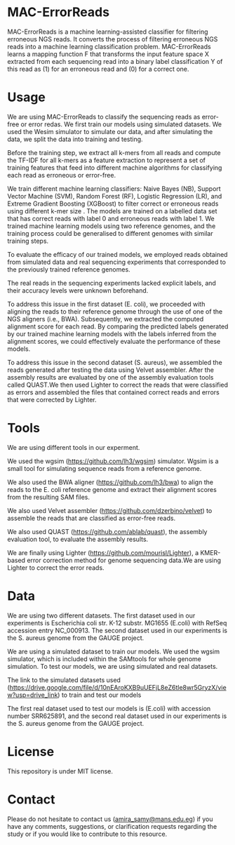# MAC-ErrorReads
MAC-ErrorReads is a machine learning-assisted classifier for filtering erroneous NGS reads. It converts the process of filtering erroneous NGS reads into a machine learning classification problem. MAC-ErrorReads learns a mapping function F that transforms the input feature space X extracted from each sequencing read into a binary label classification Y of this read as (1) for an erroneous read and (0) for a correct one.

# Usage
We are using MAC-ErrorReads to classify the sequencing reads as error-free or error redas. We first train our models using simulated datasets. We used the Wesim simulator to simulate our data, and after simulating the data, we split the data into training and testing.

Before the training step, we extract all k-mers from all reads and compute the TF-IDF for all k-mers as a feature extraction to represent a set of training features that feed into different machine algorithms for classifying each read as erroneous or error-free.

We train different machine learning classifiers: Naive Bayes (NB), Support Vector Machine (SVM), Random Forest (RF), Logistic Regression (LR), and Extreme Gradient Boosting (XGBoost) to filter correct or erroneous reads using different k-mer size . The models are trained on a labelled data set that has correct reads with label 0 and erroneous reads with label 1. We trained machine learning models using two reference genomes, and the training process could be generalised to different genomes with similar training steps.

To evaluate the efficacy of our trained models, we employed reads obtained from simulated data and real sequencing experiments that corresponded to the previously trained reference genomes.

The real reads in the sequencing experiments lacked explicit labels, and their accuracy levels were unknown beforehand.

To address this issue in the first dataset (E. coli), we proceeded with aligning the reads to their reference genome through the use of one of the NGS aligners (i.e., BWA). Subsequently, we extracted the computed alignment score for each read. By comparing the predicted labels generated by our trained machine learning models with the labels inferred from the alignment scores, we could effectively evaluate the performance of these models.

To address this issue in the second dataset (S. aureus), we assembled the reads generated after testing the data using Velvet assembler. After the assembly results are evaluated by one of the assembly evaluation tools called QUAST.We then used Lighter to correct the reads that were classified as errors and assembled the files that contained correct reads and errors that were corrected by Lighter.


# Tools
We are using different tools in our experment.

We used the wgsim (https://github.com/lh3/wgsim) simulator. Wgsim is a small tool for simulating sequence reads from a reference genome.

We also used the BWA aligner (https://github.com/lh3/bwa) to align the reads to the E. coli reference genome and extract their alignment scores from the resulting SAM files.

We also used Velvet assembler (https://github.com/dzerbino/velvet) to assemble the reads that are classified as error-free reads.

We also used QUAST (https://github.com/ablab/quast), the assembly evaluation tool, to evaluate the assembly results.

We are finally using Lighter (https://github.com/mourisl/Lighter), a KMER-based error correction method for genome sequencing data.We are using Lighter to correct the error reads.



# Data
We are using two different datasets. The first dataset used in our experiments is Escherichia coli str. K-12 substr. MG1655 (E.coli) with RefSeq accession entry NC_000913. The second dataset used in our experiments is the S. aureus genome from the GAUGE project.

We are using a simulated dataset to train our models. We used the wgsim simulator, which is included within the SAMtools for whole genome simulation.
To test our models, we are using simulated and real datasets.

The link to the simulated datasets used (https://drive.google.com/file/d/10nEAroKXB9uUEFjL8eZ6tle8wr5GryzX/view?usp=drive_link) to train and test our models

The first real dataset used to test our models is (E.coli) with accession number SRR625891, and the second real dataset used in our experiments is the S. aureus genome from the GAUGE project.

# License
This repository is under MIT license.

# Contact
Please do not hesitate to contact us (amira_samy@mans.edu.eg) if you have any comments, suggestions, or clarification requests regarding the study or if you would like to contribute to this resource.





